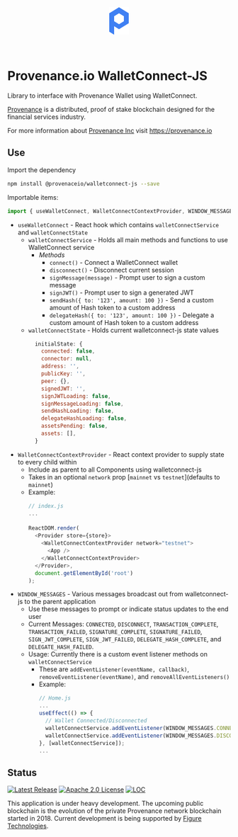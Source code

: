 <div align="center">
  <img src="./src/logo.svg" alt="Provenance.io WalletConnect-JS"/>
</div>
<br/><br/>

# Provenance.io WalletConnect-JS

Library to interface with Provenance Wallet using WalletConnect.

[Provenance] is a distributed, proof of stake blockchain designed for the financial services industry.

For more information about [Provenance Inc](https://provenance.io) visit https://provenance.io

## Use

Import the dependency

```bash
npm install @provenaceio/walletconnect-js --save
```

Importable items:

```js
import { useWalletConnect, WalletConnectContextProvider, WINDOW_MESSAGES } from '@provenanceio/walletconnect-js';
```
* `useWalletConnect` - React hook which contains `walletConnectService` and `walletConnectState`
  - `walletConnectService` - Holds all main methods and functions to use WalletConnect service
    - *Methods*
      - `connect()` - Connect a WalletConnect wallet
      - `disconnect()` - Disconnect current session
      - `signMessage(message)` - Prompt user to sign a custom message
      - `signJWT()` - Prompt user to sign a generated JWT
      - `sendHash({ to: '123', amount: 100 })` - Send a custom amount of Hash token to a custom address
      - `delegateHash({ to: '123', amount: 100 })` - Delegate a custom amount of Hash token to a custom address
  - `walletConnectState` - Holds current walletconnect-js state values
    ```js
      initialState: {
        connected: false,
        connector: null,
        address: '',
        publicKey: '',
        peer: {},
        signedJWT: '',
        signJWTLoading: false,
        signMessageLoading: false,
        sendHashLoading: false,
        delegateHashLoading: false,
        assetsPending: false,
        assets: [],
      }
    ```
* `WalletConnectContextProvider` - React context provider to supply state to every child within
  - Include as parent to all Components using walletconnect-js
  - Takes in an optional `network` prop [`mainnet` vs `testnet`](defaults to `mainnet`)
  - Example:
    ```js
    // index.js
    ...

    ReactDOM.render(
      <Provider store={store}>
        <WalletConnectContextProvider network="testnet">
          <App />
        </WalletConnectContextProvider>
      </Provider>,
      document.getElementById('root')
    );
    ```
* `WINDOW_MESSAGES` - Various messages broadcast out from walletconnect-js to the parent application
  - Use these messages to prompt or indicate status updates to the end user
  - Current Messages: `CONNECTED`, `DISCONNECT`, `TRANSACTION_COMPLETE`, `TRANSACTION_FAILED`, `SIGNATURE_COMPLETE`, `SIGNATURE_FAILED`, `SIGN_JWT_COMPLETE`, `SIGN_JWT_FAILED`, `DELEGATE_HASH_COMPLETE`, and `DELEGATE_HASH_FAILED`.
  - Usage:  Currently there is a custom event listener methods on `walletConnectService`
    - These are `addEventListener(eventName, callback)`, `removeEventListener(eventName)`, and `removeAllEventListeners()`
    - Example:
      ```js
      // Home.js
      ...
      useEffect(() => {
        // Wallet Connected/Disconnected
        walletConnectService.addEventListener(WINDOW_MESSAGES.CONNECTED, () => {console.log('Wallet Connected')});
        walletConnectService.addEventListener(WINDOW_MESSAGES.DISCONNECT, () => {console.log('Wallet Disconnected')});
      }, [walletConnectService]);
      ...
      ```

## Status

[![Latest Release][release-badge]][release-latest]
[![Apache 2.0 License][license-badge]][license-url]
[![LOC][loc-badge]][loc-report]

[license-badge]: https://img.shields.io/github/license/provenance-io/walletconnect-js.svg
[license-url]: https://github.com/provenance-io/walletconnect-js/blob/main/LICENSE
[release-badge]: https://img.shields.io/github/tag/provenance-io/walletconnect-js.svg
[release-latest]: https://github.com/provenance-io/walletconnect-js/releases/latest
[loc-badge]: https://tokei.rs/b1/github/provenance-io/walletconnect-js
[loc-report]: https://github.com/provenance-io/walletconnect-js
[lint-badge]: https://github.com/provenance-io/walletconnect-js/workflows/Lint/badge.svg
[provenance]: https://provenance.io/#overview

This application is under heavy development. The upcoming public blockchain is the evolution of the private Provenance network blockchain started in 2018.
Current development is being supported by [Figure Technologies](https://figure.com).
